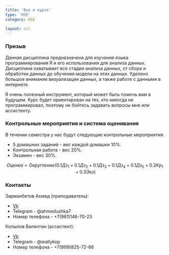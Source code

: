 ```yaml
---
title: 'Все о курсе'
type: 'HSE'
category: HSE

layout: nil
---
```


### Призыв

Данная дисциплина предназначена для изучения языка программирования R и его использования для анализа данных. Дисциплина охватывает все стадии анализа данных, от сбора и обработки данных до обучения модели на этих данных. Уделено большое внимание визуализации данных, а также работе с данными в интернете.

R очень полезный инструмент, который может быть помочь вам в будущем. Курс будет ориентирован на тех, кто никогда не программировал, поэтому не бойтесь задавать вопросы мне или ассистенту.

### Контрольные мероприятия и система оценивания 

В течении семестра у нас будут следующие контрольные мероприятия:

* 5 домашних заданий - вес каждой домашки 10%.
* Контрольная работа - вес 20%.
* Экзамен - вес 30%. 

$$Оценка = Округление(0.1 Дз_1 + 0.1 Дз_2 + 0.1 Дз_3 + 0.1 Дз_4 + 0.1 Дз_5 + 0.2 Кр_1 + 0.3 Экз)$$

### Контакты

Зарманбетов Ахмед (преподаватель):

* [Vk](https://vk.com/ahmeeeed)
* Telegram - @ahmedushka7
* Номер телефона - +7(961)146-70-23

Копылов Валентин (ассистент):

* [Vk](https://vk.com/vvallykop)
* Telegram - @wallykop
* Номер телефона - +7(999)825-72-66


